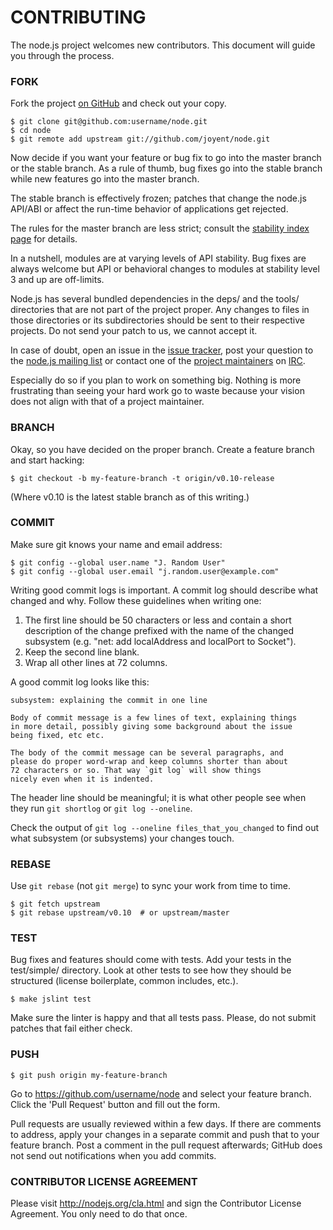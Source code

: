 # CONTRIBUTING

The node.js project welcomes new contributors.  This document will guide you
through the process.


### FORK

Fork the project [on GitHub](https://github.com/joyent/node) and check out
your copy.

```
$ git clone git@github.com:username/node.git
$ cd node
$ git remote add upstream git://github.com/joyent/node.git
```

Now decide if you want your feature or bug fix to go into the master branch
or the stable branch.  As a rule of thumb, bug fixes go into the stable branch
while new features go into the master branch.

The stable branch is effectively frozen; patches that change the node.js
API/ABI or affect the run-time behavior of applications get rejected.

The rules for the master branch are less strict; consult the
[stability index page][] for details.

In a nutshell, modules are at varying levels of API stability.  Bug fixes are
always welcome but API or behavioral  changes to modules at stability level 3
and up are off-limits.

Node.js has several bundled dependencies in the deps/ and the tools/
directories that are not part of the project proper.  Any changes to files
in those directories or its subdirectories should be sent to their respective
projects.  Do not send your patch to us, we cannot accept it.

In case of doubt, open an issue in the [issue tracker][], post your question
to the [node.js mailing list][] or contact one of the [project maintainers][]
on [IRC][].

Especially do so if you plan to work on something big.  Nothing is more
frustrating than seeing your hard work go to waste because your vision
does not align with that of a project maintainer.


### BRANCH

Okay, so you have decided on the proper branch.  Create a feature branch
and start hacking:

```
$ git checkout -b my-feature-branch -t origin/v0.10-release
```

(Where v0.10 is the latest stable branch as of this writing.)


### COMMIT

Make sure git knows your name and email address:

```
$ git config --global user.name "J. Random User"
$ git config --global user.email "j.random.user@example.com"
```

Writing good commit logs is important.  A commit log should describe what
changed and why.  Follow these guidelines when writing one:

1. The first line should be 50 characters or less and contain a short
   description of the change prefixed with the name of the changed
   subsystem (e.g. "net: add localAddress and localPort to Socket").
2. Keep the second line blank.
3. Wrap all other lines at 72 columns.

A good commit log looks like this:

```
subsystem: explaining the commit in one line

Body of commit message is a few lines of text, explaining things
in more detail, possibly giving some background about the issue
being fixed, etc etc.

The body of the commit message can be several paragraphs, and
please do proper word-wrap and keep columns shorter than about
72 characters or so. That way `git log` will show things
nicely even when it is indented.
```

The header line should be meaningful; it is what other people see when they
run `git shortlog` or `git log --oneline`.

Check the output of `git log --oneline files_that_you_changed` to find out
what subsystem (or subsystems) your changes touch.


### REBASE

Use `git rebase` (not `git merge`) to sync your work from time to time.

```
$ git fetch upstream
$ git rebase upstream/v0.10  # or upstream/master
```


### TEST

Bug fixes and features should come with tests.  Add your tests in the
test/simple/ directory.  Look at other tests to see how they should be
structured (license boilerplate, common includes, etc.).

```
$ make jslint test
```

Make sure the linter is happy and that all tests pass.  Please, do not submit
patches that fail either check.


### PUSH

```
$ git push origin my-feature-branch
```

Go to https://github.com/username/node and select your feature branch.  Click
the 'Pull Request' button and fill out the form.

Pull requests are usually reviewed within a few days.  If there are comments
to address, apply your changes in a separate commit and push that to your
feature branch.  Post a comment in the pull request afterwards; GitHub does
not send out notifications when you add commits.


### CONTRIBUTOR LICENSE AGREEMENT

Please visit http://nodejs.org/cla.html and sign the Contributor License
Agreement.  You only need to do that once.


[stability index page]: https://github.com/joyent/node/blob/master/doc/api/documentation.markdown
[issue tracker]: https://github.com/joyent/node/issues
[node.js mailing list]: http://groups.google.com/group/nodejs
[IRC]: http://webchat.freenode.net/?channels=node.js
[project maintainers]: https://github.com/joyent/node/wiki/Project-Organization
